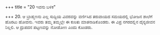 +++
title = "20 ಇವನು ಬಳಿಕ"

+++
20. ಆ ಬ್ರಾಹ್ಮಣನು ಎಲ್ಲ ಸುದ್ದಿಯ ವಿವರವನ್ನು ವರ್ಣಿಸಿದ ತರುವಾಯದ ಸಮಯದಲ್ಲಿ ಭೋಜನ ಶಾಲೆಗೆ ಹೊರಟು ಹೋದನು. ಇವರು ತಮ್ಮ ತಮ್ಮಲ್ಲೇ ಈ ಕುರಿತು ಮಾತನಾಡಿಕೊಂಡರು. ಈ ವಿಪ್ರ ನಗರದಲ್ಲಿನ ದೈನ್ಯಜೀವನ ನಿಲ್ಲಲಿ. ಆ ದ್ರುಪದನ ಪಟ್ಟಣವನ್ನು ನೋಡೋಣ ಎಂದು ಕೊಂಡರು.